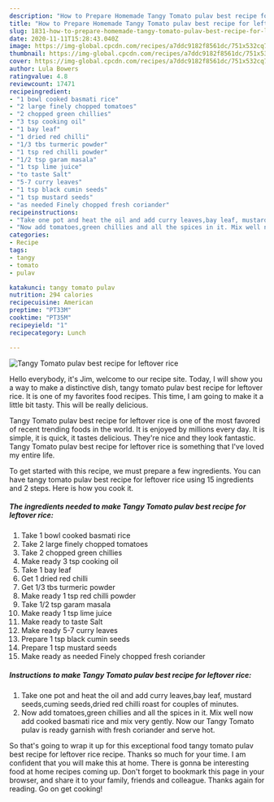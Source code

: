 ```yaml
---
description: "How to Prepare Homemade Tangy Tomato pulav best recipe for leftover rice"
title: "How to Prepare Homemade Tangy Tomato pulav best recipe for leftover rice"
slug: 1831-how-to-prepare-homemade-tangy-tomato-pulav-best-recipe-for-leftover-rice
date: 2020-11-11T15:28:43.040Z
image: https://img-global.cpcdn.com/recipes/a7ddc9182f8561dc/751x532cq70/tangy-tomato-pulav-best-recipe-for-leftover-rice-recipe-main-photo.jpg
thumbnail: https://img-global.cpcdn.com/recipes/a7ddc9182f8561dc/751x532cq70/tangy-tomato-pulav-best-recipe-for-leftover-rice-recipe-main-photo.jpg
cover: https://img-global.cpcdn.com/recipes/a7ddc9182f8561dc/751x532cq70/tangy-tomato-pulav-best-recipe-for-leftover-rice-recipe-main-photo.jpg
author: Lula Bowers
ratingvalue: 4.8
reviewcount: 17471
recipeingredient:
- "1 bowl cooked basmati rice"
- "2 large finely chopped tomatoes"
- "2 chopped green chillies"
- "3 tsp cooking oil"
- "1 bay leaf"
- "1 dried red chilli"
- "1/3 tbs turmeric powder"
- "1 tsp red chilli powder"
- "1/2 tsp garam masala"
- "1 tsp lime juice"
- "to taste Salt"
- "5-7 curry leaves"
- "1 tsp black cumin seeds"
- "1 tsp mustard seeds"
- "as needed Finely chopped fresh coriander"
recipeinstructions:
- "Take one pot and heat the oil and add curry leaves,bay leaf, mustard seeds,cuming seeds,dried red chilli roast for couples of minutes."
- "Now add tomatoes,green chillies and all the spices in it. Mix well now add cooked basmati rice and mix very gently. Now our Tangy Tomato pulav is ready garnish with fresh coriander and serve hot."
categories:
- Recipe
tags:
- tangy
- tomato
- pulav

katakunci: tangy tomato pulav 
nutrition: 294 calories
recipecuisine: American
preptime: "PT33M"
cooktime: "PT35M"
recipeyield: "1"
recipecategory: Lunch

---
```



![Tangy Tomato pulav best recipe for leftover rice](https://img-global.cpcdn.com/recipes/a7ddc9182f8561dc/751x532cq70/tangy-tomato-pulav-best-recipe-for-leftover-rice-recipe-main-photo.jpg)

Hello everybody, it's Jim, welcome to our recipe site. Today, I will show you a way to make a distinctive dish, tangy tomato pulav best recipe for leftover rice. It is one of my favorites food recipes. This time, I am going to make it a little bit tasty. This will be really delicious.

Tangy Tomato pulav best recipe for leftover rice is one of the most favored of recent trending foods in the world. It is enjoyed by millions every day. It is simple, it is quick, it tastes delicious. They're nice and they look fantastic. Tangy Tomato pulav best recipe for leftover rice is something that I've loved my entire life.




To get started with this recipe, we must prepare a few ingredients. You can have tangy tomato pulav best recipe for leftover rice using 15 ingredients and 2 steps. Here is how you cook it.

<!--inarticleads1-->

##### The ingredients needed to make Tangy Tomato pulav best recipe for leftover rice:

1. Take 1 bowl cooked basmati rice
1. Take 2 large finely chopped tomatoes
1. Take 2 chopped green chillies
1. Make ready 3 tsp cooking oil
1. Take 1 bay leaf
1. Get 1 dried red chilli
1. Get 1/3 tbs turmeric powder
1. Make ready 1 tsp red chilli powder
1. Take 1/2 tsp garam masala
1. Make ready 1 tsp lime juice
1. Make ready to taste Salt
1. Make ready 5-7 curry leaves
1. Prepare 1 tsp black cumin seeds
1. Prepare 1 tsp mustard seeds
1. Make ready as needed Finely chopped fresh coriander




<!--inarticleads2-->

##### Instructions to make Tangy Tomato pulav best recipe for leftover rice:

1. Take one pot and heat the oil and add curry leaves,bay leaf, mustard seeds,cuming seeds,dried red chilli roast for couples of minutes.
1. Now add tomatoes,green chillies and all the spices in it. Mix well now add cooked basmati rice and mix very gently. Now our Tangy Tomato pulav is ready garnish with fresh coriander and serve hot.




So that's going to wrap it up for this exceptional food tangy tomato pulav best recipe for leftover rice recipe. Thanks so much for your time. I am confident that you will make this at home. There is gonna be interesting food at home recipes coming up. Don't forget to bookmark this page in your browser, and share it to your family, friends and colleague. Thanks again for reading. Go on get cooking!
